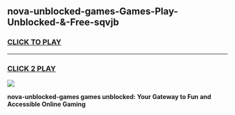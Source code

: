 
## nova-unblocked-games-Games-Play-Unblocked-&-Free-sqvjb
<h3>
<a href="https://premium76.site?title=nova-unblocked-games&ref=24A">CLICK TO PLAY</a></h3>
<hr>

<h3>
<a href="https://premium76.site?title=nova-unblocked-games&ref=24A">CLICK 2 PLAY</a>
  
</h3>

<a href="https://premium76.site?title=nova-unblocked-games&ref=24A"><img src="https://clearcache.store/games.png"></a>


**nova-unblocked-games games unblocked: Your Gateway to Fun and Accessible Online Gaming**

